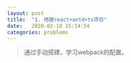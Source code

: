```yaml
---
layout: post
title:  "1. 搭建react+antd+ts项目"
date:   2020-02-10 15:14:54
categories: problems
---
```

>通过手动搭建，学习webpack的配置。
